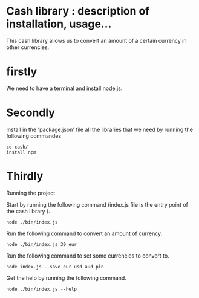 # Cash library : description of installation, usage... 
This cash library allows us to convert an amount of a certain currency in other currencies.

# firstly
We need to have a terminal and install node.js.

# Secondly
Install in the 'package.json' file all the libraries that we need by running the following commandes

    cd cash/
    install npm 

# Thirdly
Running the project

Start by running the following command (index.js file is the entry point of the cash library ).

    node ./bin/index.js
    
Run the following command to convert an amount of currency.

    node ./bin/index.js 30 eur

Run the following command to set some currencies to convert to.

    node index.js --save eur usd aud pln

Get the help by running the following command.

    node ./bin/index.js --help
